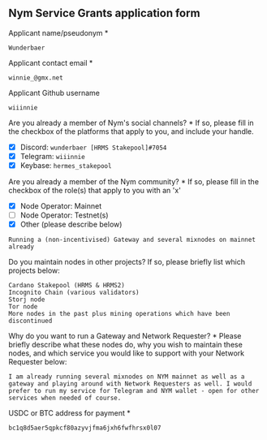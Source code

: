 Nym Service Grants application form 
------------------------------------

Applicant name/pseudonym *
```
Wunderbaer
```

Applicant contact email *
```
winnie_@gmx.net
```

Applicant Github username
```
wiiinnie
```

Are you already a member of Nym's social channels? * 
If so, please fill in the checkbox of the platforms that apply to you, and include your handle. 
- [x] Discord: `wunderbaer [HRMS Stakepool]#7054`
- [x] Telegram: `wiiinnie`
- [x] Keybase: `hermes_stakepool`

Are you already a member of the Nym community? * 
If so, please fill in the checkbox of the role(s) that apply to you with an 'x' 
- [x] Node Operator: Mainnet 
- [ ] Node Operator: Testnet(s)
- [x] Other (please describe below)
```
Running a (non-incentivised) Gateway and several mixnodes on mainnet already
```

Do you maintain nodes in other projects? 
If so, please briefly list which projects below: 
```
Cardano Stakepool (HRMS & HRMS2)
Incognito Chain (various validators)
Storj node
Tor node
More nodes in the past plus mining operations which have been discontinued
```

Why do you want to run a Gateway and Network Requester? * 
Please briefly describe what these nodes do, why you wish to maintain these nodes, and which service you would like to support with your Network Requester below: 
```
I am already running several mixnodes on NYM mainnet as well as a gateway and playing around with Network Requesters as well. I would prefer to run my service for Telegram and NYM wallet - open for other services when needed of course.
```

USDC or BTC address for payment * 
```
bc1q8d5aer5qpkcf80azyvjfma6jxh6fwfhrsx0l07
```
